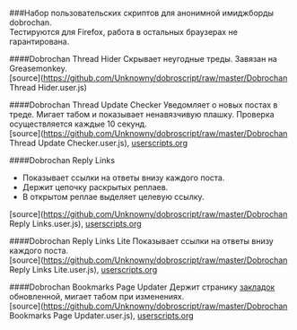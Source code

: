 ###Набор пользовательских скриптов для анонимной имиджборды dobrochan.  
Тестируются для Firefox, работа в остальных браузерах не гарантирована.

####Dobrochan Thread Hider
Скрывает неугодные треды. Завязан на Greasemonkey.  
[source](https://github.com/Unknowny/dobroscript/raw/master/Dobrochan Thread Hider.user.js)

####Dobrochan Thread Update Checker
Уведомляет о новых постах в треде. Мигает табом и показывает ненавязчивую плашку. Проверка осуществляется каждые 10 секунд.  
[source](https://github.com/Unknowny/dobroscript/raw/master/Dobrochan Thread Update Checker.user.js), [userscripts.org](http://userscripts.org/scripts/show/185060)

####Dobrochan Reply Links
- Показывает ссылки на ответы внизу каждого поста.
- Держит цепочку раскрытых реплаев.
- В открытом реплае выделяет целевую ссылку.

[source](https://github.com/Unknowny/dobroscript/raw/master/Dobrochan Reply Links.user.js), [userscripts.org](http://userscripts.org/scripts/show/185047)

####Dobrochan Reply Links Lite
Показывает ссылки на ответы внизу каждого поста.  
[source](https://github.com/Unknowny/dobroscript/raw/master/Dobrochan Reply Links Lite.user.js), [userscripts.org](http://userscripts.org/scripts/show/183642)

####Dobrochan Bookmarks Page Updater
Держит странику [закладок](http://dobrochan.com/bookmarks) обновленной, мигает табом при изменениях.  
[source](https://github.com/Unknowny/dobroscript/raw/master/Dobrochan Bookmarks Page Updater.user.js), [userscripts.org](http://userscripts.org/scripts/show/185169)